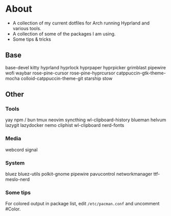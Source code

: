 # About
- A collection of my current dotfiles for Arch running Hyprland and various tools.
- A collection of some of the packages I am using.
- Some tips & tricks

## Base
base-devel kitty hyprland hyprlock hyprpaper hyprpicker grimblast pipewire wofi waybar rose-pine-cursor rose-pine-hyprcursor catppuccin-gtk-theme-mocha colloid-catppuccin-theme-git starship stow 

## Other

### Tools
yay
npm / bun
tmux
neovim
syncthing
wl-clipboard-history
blueman
helvum
lazygit
lazydocker
nemo
cliphist
wl-clipboard
nerd-fonts

### Media
webcord
signal

### System
bluez
bluez-utils
polkit-gnome
pipewire 
pavucontrol
networkmanager 
ttf-meslo-nerd


### Some tips
For colored output in package list, edit `/etc/pacman.conf` and uncomment #Color.
